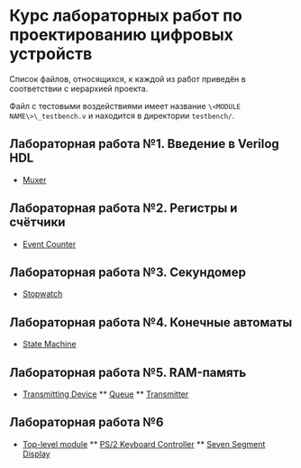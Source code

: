 # Курс лабораторных работ по проектированию цифровых устройств

Список файлов, относящихся, к каждой из работ приведён в соответствии с иерархией проекта.

Файл с тестовыми воздействиями имеет название `\<MODULE NAME\>\_testbench.v` и находится в директории `testbench/`.

## Лабораторная работа №1. Введение в Verilog HDL
* [Muxer](muxer.v)

## Лабораторная работа №2. Регистры и счётчики
* [Event Counter](event_counter.v)

## Лабораторная работа №3. Секундомер
* [Stopwatch](stopwatch.v)

## Лабораторная работа №4. Конечные автоматы
* [State Machine](state_machine.v)

## Лабораторная работа №5. RAM-память
* [Transmitting Device](TransmittingDevice.v)
** [Queue](FIFO.v)
** [Transmitter](Transmitter.v)

## Лабораторная работа №6
* [Top-level module](lab6.v)
** [PS/2 Keyboard Controller](ps2_keyboard.v)
** [Seven Segment Display](SevenSegmentDisplay.v)

